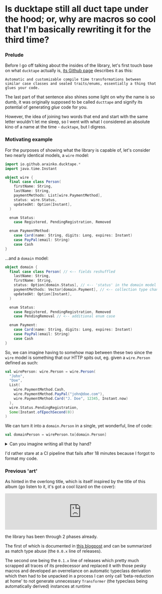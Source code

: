 # Is ducktape still all duct tape under the hood; or, why are macros so cool that I'm basically rewriting it for the third time?

### Prelude

Before I go off talking about the insides of the library, let's first touch base on what `ducktape` actually is, [its Github page](https://github.com/arainko/ducktape/tree/series/0.2.x) describes it as this:

```
Automatic and customizable compile time transformations between similar case classes and sealed traits/enums, essentially a thing that glues your code.
```

The last part of that sentence also shines some light on why the name is so dumb, it was originally supposed to be called `ducttape` and signify its potential of generating *glue* code for you. 

However, the idea of joining two words that end and start with the same letter wouldn't let me sleep, so I went with what I considered an absolute kino of a name at the time - `ducktape`, but I digress.

### Motivating example

For the purposes of showing what the library is capable of, let's consider two nearly identical models, a `wire` model:

```scala mdoc:silent
import io.github.arainko.ducktape.*
import java.time.Instant

object wire {
  final case class Person(
    firstName: String,
    lastName: String,
    paymentMethods: List[wire.PaymentMethod],
    status: wire.Status,
    updatedAt: Option[Instant],
  )

  enum Status:
    case Registered, PendingRegistration, Removed

  enum PaymentMethod:
    case Card(name: String, digits: Long, expires: Instant)
    case PayPal(email: String)
    case Cash
}
```
...and a `domain` model:
```scala mdoc:silent
object domain {
  final case class Person( // <-- fields reshuffled 
    lastName: String,
    firstName: String,
    status: Option[domain.Status], // <-- 'status' in the domain model is optional
    paymentMethods: Vector[domain.Payment], // <-- collection type changed from a List to a Vector
    updatedAt: Option[Instant],
  )

  enum Status:
    case Registered, PendingRegistration, Removed
    case PendingRemoval // <-- additional enum case

  enum Payment:
    case Card(name: String, digits: Long, expires: Instant)
    case PayPal(email: String)
    case Cash
}
```

So, we can imagine having to somehow map between these two since the `wire` model is something that our HTTP spits out, eg. given a `wire.Person` defined as such:
```scala mdoc:silent
val wirePerson: wire.Person = wire.Person(
  "John",
  "Doe",
  List(
    wire.PaymentMethod.Cash,
    wire.PaymentMethod.PayPal("john@doe.com"),
    wire.PaymentMethod.Card("J. Doe", 12345, Instant.now)
  ),
  wire.Status.PendingRegistration,
  Some(Instant.ofEpochSecond(0))
)
```

We can turn it into a `domain.Person` in a single, yet wonderful, line of code:

```scala mdoc
val domainPerson = wirePerson.to[domain.Person]
```

<details>
  <summary>Can you imagine writing all that by hand?</summary>
  
```scala mdoc:passthrough
  import io.github.arainko.ducktape.docs.*

  Docs.printCode(
    wirePerson.to[domain.Person]
  )
``` 
</details>

I'd rather stare at a CI pipeline that fails after 18 minutes because I forgot to format my code.

### Previous 'art'

As hinted in the overlong title, which is itself inspired by the title of this album (go listen to it, it's got a cool lizard on the cover):
<iframe style="border: 0; width: 100%; height: 120px;" src="https://bandcamp.com/EmbeddedPlayer/album=3699259806/size=large/bgcol=ffffff/linkcol=0687f5/tracklist=false/artwork=small/transparent=true/" seamless><a href="https://kinggizzard.bandcamp.com/album/petrodragonic-apocalypse-or-dawn-of-eternal-night-an-annihilation-of-planet-earth-and-the-beginning-of-merciless-damnation">PetroDragonic Apocalypse;  or,  Dawn of Eternal Night:  An Annihilation of Planet Earth and the Beginning of Merciless Damnation by King Gizzard &amp; The Lizard Wizard</a></iframe>

the library has been through 2 phases already.

The first of which is documented in [this blogpost](https://scalac.io/blog/inline-your-boilerplate-harnessing-scala3-metaprogramming-without-macros/) and can be summarized as match type abuse (the `0.0.x` line of releases).

The second one being the `0.1.x` line of releases which pretty much scrapped all traces of its predecessor and replaced it with those pesky macros and developed an overreliance on automatic typeclass derivation which then had to be unpacked in a process I can only call 'beta-reduction at home' to not generate unnecessary `Transformer` (the typeclass being automatically derived) instances at runtime
